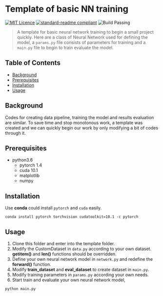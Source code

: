 
# Template of basic NN training

[![MIT Licence](https://badges.frapsoft.com/os/mit/mit.svg?v=103)](https://opensource.org/licenses/mit-license.php)
[![standard-readme compliant](https://img.shields.io/badge/readme%20style-standard-brightgreen.svg?style=flat-square)](https://github.com/RichardLitt/standard-readme)
![Build Passing](https://img.shields.io/appveyor/ci/gruntjs/grunt)

> A template for basic neural network training to begin a small project quickly.
Here are a class of Neural Network used for defining the model, a `params.py` file consists of parameters for training and a `main.py` file to begin to train evaluate the model. 

## Table of Contents

- [Background](#background)
- [Prerequisites](#prerequisites)
- [Installation](#installation)
- [Usage](#usage)

## Background
Codes for creating data pipeline, training the model and results evaluation are similar. To save time and stop monotonous work, a template was created and we can quickly begin our work by only modifying a bit of codes through it.

## Prerequisites

- python3.6
  - pytorch 1.4
  - cuda 10.1
  - matplotlib
  - numpy

 ## Installation 
 
 Use **conda** could install `pytorch` and `cuda` easily.
 ```
 conda install pytorch torchvision cudatoolkit=10.1 -c pytorch
 ```
 
## Usage

1. Clone this folder and enter into the template folder.
2. Modify the CustomDataset in `data.py` according to your own dataset. **__getitem__()** and **__len__()** functions should be overridden.
3. Define your own neural network model in `network.py` and redefine the **forward()** function.
4. Modify **train_dataset** and **eval_dataset** to create dataset in `main.py`. 
5. Modify training parameters in `params.py` according your own needs.
6. Start train and evaluate your own neural network model,
```
python main.py
```
